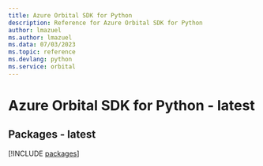 ```yaml
---
title: Azure Orbital SDK for Python
description: Reference for Azure Orbital SDK for Python
author: lmazuel
ms.author: lmazuel
ms.data: 07/03/2023
ms.topic: reference
ms.devlang: python
ms.service: orbital
---
```

# Azure Orbital SDK for Python - latest
## Packages - latest
[!INCLUDE [packages](orbital-index.md)]